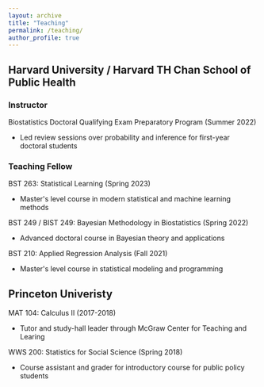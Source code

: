 ```yaml
---
layout: archive
title: "Teaching"
permalink: /teaching/
author_profile: true
---
```


## Harvard University / Harvard TH Chan School of Public Health
### Instructor
Biostatistics Doctoral Qualifying Exam Preparatory Program (Summer 2022)
- Led review sessions over probability and inference for first-year doctoral students

### Teaching Fellow
BST 263: Statistical Learning (Spring 2023)
- Master's level course in modern statistical and machine learning methods

BST 249 / BIST 249: Bayesian Methodology in Biostatistics (Spring 2022)
- Advanced doctoral course in Bayesian theory and applications

BST 210: Applied Regression Analysis (Fall 2021)
- Master's level course in statistical modeling and programming

## Princeton Univeristy
MAT 104: Calculus II (2017-2018)
- Tutor and study-hall leader through McGraw Center for Teaching and Learing

WWS 200: Statistics for Social Science (Spring 2018)
- Course assistant and grader for introductory course for public policy students
